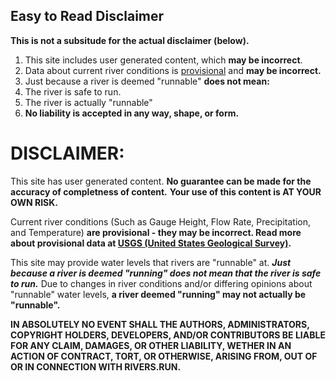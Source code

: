 ## Easy to Read Disclaimer
**This is not a subsitude for the actual disclaimer (below).**

1. This site includes user generated content, which **may be incorrect**. 
2. Data about current river conditions is [provisional](https://water.usgs.gov/data/provisional.html) and **may be incorrect.**
3. Just because a river is deemed "runnable" **does not mean:**
  1. The river is safe to run.
  2. The river is actually "runnable"
4. **No liability is accepted in any way, shape, or form.**



# DISCLAIMER:

This site has user generated content. **No guarantee can be made for the accuracy of completness of content.** 
**Your use of this content is AT YOUR OWN RISK.**


Current river conditions (Such as Gauge Height, Flow Rate, Precipitation, and Temperature) **are provisional - they may be incorrect. Read more about provisional data at [USGS (United States Geological Survey)](https://water.usgs.gov/data/provisional.html).**


This site may provide water levels that rivers are "runnable" at. ***Just because a river is deemed "running" does not mean that the river is safe to run.*** Due to changes in river conditions and/or differing opinions about "runnable" water levels, **a river deemed "running" may not actually be "runnable".**


**IN ABSOLUTELY NO EVENT SHALL THE AUTHORS, ADMINISTRATORS, COPYRIGHT HOLDERS, DEVELOPERS, AND/OR CONTRIBUTORS BE LIABLE FOR ANY CLAIM, DAMAGES, OR OTHER LIABILITY, WETHER IN AN ACTION OF CONTRACT, TORT, OR OTHERWISE, ARISING FROM, OUT OF OR IN CONNECTION WITH RIVERS.RUN.**
